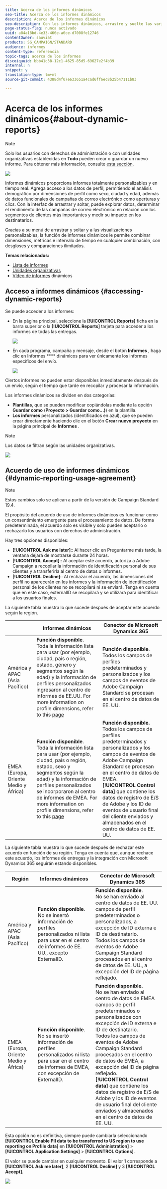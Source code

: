 ```yaml
---
title: Acerca de los informes dinámicos
seo-title: Acerca de los informes dinámicos
description: Acerca de los informes dinámicos
seo-description: Con los informes dinámicos, arrastre y suelte las variables y dimensiones en el entorno improvisado y analice el éxito de las campañas.
page-status-flag: nunca activado
uuid: a84a18bd-4e33-466e-a6ce-d7008fe12746
contentOwner: sauviat
products: SG_CAMPAIGN/STANDARD
audience: informes
content-type: referencia
topic-tags: acerca de los informes
discoiquuid: bbb41c38-12c1-4625-85d5-69627e2f4b39
internal: n
snippet: y
translation-type: tm+mt
source-git-commit: 4388d4f07e633651a4cad6ff6ec8b25b47111b83

---
```



# Acerca de los informes dinámicos{#about-dynamic-reports}

>[!NOTE]
>
>Solo los usuarios con derechos de administración o con unidades organizativas establecidas en **Todo** pueden crear o guardar un nuevo informe. Para obtener más información, consulte [esta sección](../../administration/using/users-management.md).

![](assets/dynamic_report_intro.png)

Informes dinámicos proporciona informes totalmente personalizables y en tiempo real. Agrega acceso a los datos de perfil, permitiendo el análisis demográfico por dimensiones de perfil como sexo, ciudad y edad, además de datos funcionales de campañas de correo electrónico como aperturas y clics. Con la interfaz de arrastrar y soltar, puede explorar datos, determinar el rendimiento de las campañas de correo electrónico en relación con los segmentos de clientes más importantes y medir su impacto en los destinatarios.

Gracias a su menú de arrastrar y soltar y a las visualizaciones personalizables, la función de informes dinámicos le permite combinar dimensiones, métricas e intervalo de tiempo en cualquier combinación, con desgloses y comparaciones ilimitados.


**Temas relacionados:**

* [Lista de informes](../../reporting/using/defining-the-report-period.md)
* [Unidades organizativas](../../administration/using/organizational-units.md)
* [Vídeo de informes](https://helpx.adobe.com/campaign/kt/acs/using/acs-creating-a-dynamic-report-feature-video-use.html) dinámicos

## Acceso a informes dinámicos {#accessing-dynamic-reports}

Se puede acceder a los informes:

* En la página principal, seleccione la **[!UICONTROL Reports]** ficha en la barra superior o la **[!UICONTROL Reports]** tarjeta para acceder a los informes de todas las entregas.

   ![](assets/campaign_reports_access.png)

* En cada programa, campaña y mensaje, desde el botón **Informes** , haga clic en Informes **** dinámicos para ver únicamente los informes específicos del envío.

   ![](assets/campaign_reports_description.png)

Ciertos informes no pueden estar disponibles inmediatamente después de un envío, según el tiempo que tarde en recopilar y procesar la información.

Los informes dinámicos se dividen en dos categorías:

* **Plantillas**, que se pueden modificar copiándolas mediante la opción **Guardar como** (**Proyecto &gt; Guardar como...)**) en la plantilla.
* **Los informes** personalizados (identificados en azul), que se pueden crear directamente haciendo clic en el botón **Crear nuevo proyecto** en la página principal de **Informes** .

>[!NOTE]
>
>Los datos se filtran según las unidades organizativas.

![](assets/dynamic_report_overview.png)

## Acuerdo de uso de informes dinámicos {#dynamic-reporting-usage-agreement}

>[!NOTE]
>
>Estos cambios solo se aplican a partir de la versión de Campaign Standard 19.4.

El propósito del acuerdo de uso de informes dinámicos es funcionar como un consentimiento emergente para el procesamiento de datos. De forma predeterminada, el acuerdo solo es visible y solo pueden aceptarlo o rechazarlo los usuarios con derechos de administración.

Hay tres opciones disponibles:

* **[!UICONTROL Ask me later]**:: Al hacer clic en Preguntarme más tarde, la ventana dejará de mostrarse durante 24 horas.
* **[!UICONTROL Accept]**:: Al aceptar este acuerdo, autoriza a Adobe Campaign a recopilar la información de identificación personal de sus clientes y a transferirla al centro de datos o informes.
* **[!UICONTROL Decline]**:: Al rechazar el acuerdo, las dimensiones del perfil no aparecerán en los informes y la información de identificación personal de los clientes no se recopilará ni se enviará. Tenga en cuenta que en este caso, externalID se recopilará y se utilizará para identificar a los usuarios finales.

La siguiente tabla muestra lo que sucede después de aceptar este acuerdo según la región.

|  | Informes dinámicos | Conector de Microsoft Dynamics 365 |
|---|---|---|
| América y APAC (Asia Pacífico) | **Función disponible**. <br>Toda la información lista para usar (por ejemplo, ciudad, país o región, estado, género y segmentos según la edad) y la información de perfiles personalizados ingresaron al centro de informes de EE.UU. For more information on profile dimensions, refer to this [page](../../reporting/using/list-of-components-.md) | **Función disponible**. <br>Todos los campos de perfiles predeterminados y personalizados y los campos de eventos de Adobe Campaign Standard se procesan en el centro de datos de EE. UU. |
| EMEA (Europa, Oriente Medio y África) | **Función disponible**. <br>Toda la información lista para usar (por ejemplo, ciudad, país o región, estado, sexo y segmentos según la edad) y la información de perfiles personalizados se incorporaron al centro de informes de EMEA. For more information on profile dimensions, refer to this [page](../../reporting/using/list-of-components-.md) | **Función disponible.** <br>Todos los campos de perfiles predeterminados y personalizados y los campos de eventos de Adobe Campaign Standard se procesan en el centro de datos de EMEA. <br>**[!UICONTROL Control data]** que contiene los datos de registro de E/S de Adobe y los ID de eventos de usuario final del cliente enviados y almacenados en el centro de datos de EE. UU. |

La siguiente tabla muestra lo que sucede después de rechazar este acuerdo en función de su región. Tenga en cuenta que, aunque rechace este acuerdo, los informes de entregas y la integración con Microsoft Dynamics 365 seguirán estando disponibles.

| Región | Informes dinámicos | Conector de Microsoft Dynamics 365 |
|---|---|---|
| América y APAC (Asia Pacífico) | **Función disponible**. <br> No se insertó información de perfiles personalizados ni lista para usar en el centro de informes de EE. UU., excepto ExternalID. | **Función disponible**. <br>No se han enviado al centro de datos de EE. UU. campos de perfil predeterminados o personalizados, a excepción de ID externa e ID de destinatario. <br>Todos los campos de eventos de Adobe Campaign Standard procesados en el centro de datos de EE. UU., a excepción del ID de página reflejado. |
| EMEA (Europa, Oriente Medio y África) | **Función disponible**. <br>No se insertó información de perfiles personalizados ni lista para usar en el centro de informes de EMEA, con excepción de ExternalID. | **Función disponible.** <br>No se han enviado al centro de datos de EMEA campos de perfil predeterminados o personalizados con excepción de ID externa e ID de destinatario. <br>Todos los campos de eventos de Adobe Campaign Standard procesados en el centro de datos de EMEA, a excepción del ID de página reflejado.  <br>**[!UICONTROL Control data]** que contiene los datos de registro de E/S de Adobe y los ID de eventos de usuario final del cliente enviados y almacenados en el centro de datos de EE. UU. |

Esta opción no es definitiva, siempre puede cambiarla seleccionando **[!UICONTROL Enable PII data to be transferred to US region to use reporting on Profile data]** en **[!UICONTROL Administration]** &gt; **[!UICONTROL Application Settings]** &gt; **[!UICONTROL Options]**.

El valor se puede cambiar en cualquier momento. El valor 1 corresponde a **[!UICONTROL Ask me later]**, 2 **[!UICONTROL Decline]** y 3 **[!UICONTROL Accept]**.

![](assets/pii_window_2.png)
